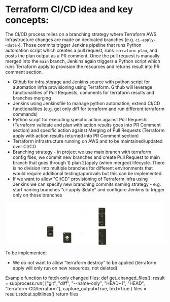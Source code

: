 # Terraform CI/CD idea and key concepts:

The CI/CD process relies on a branching strategy where Terraform AWS Infrastructure changes are made on dedicated branches (e.g. `ci-apply-<date>`). Those commits trigger Jenkins pipeline that runs Python automation script which creates a pull request, runs `terraform plan`, and posts the plan output as a PR comment. Once the pull request is manually merged into the `main` branch, Jenkins again triggers a Python script which runs Terraform apply to provision the resources and returns result into PR comment section.


- Github for infra storage and Jenkins source with python script for automation infra provisioning using Terraform. Github will leverage functionalities of Pull Requests, comments for terraform results and branches merging
- Jenkins using Jenkinsfile to manage python automation, extend CI/CD functionalities (e.g. get only diff for terraform and run different terraform commands)
- Python script for executing specific action against Pull Requests (Terraform validate and plan with action results goes into PR Comment section) and specific action against Merging of Pull Requests (Terraform apply with action results returned into PR Comment section)
- Terraform infrastructure running on AWS and to be maintained/updated over CI/CD
- Branching strategy - in project we use main branch with terraform config files, we commit new branches and create Pull Request to main branch that goes through 1) plan 2)apply (when merged) lifecycle. There is no division into multiple branches for different environments that would require additional testing/approvals but this can be implemented.
- If we want to allow "CI/CD" provisioning of Terraform infra using Jenkins we can specify new branching commits naming strategy - e.g. start naming branches "ci-apply-$date" and configure Jenkins to trigger only on those branches 



![Terraform CD](terraformCD.png)



To be implemented:
- We do not want to allow "terraform destroy" to be applied (terraform apply will only run on new resources, not deleted)

Example function to fetch only changed files:
def get_changed_files():
    result = subprocess.run(
        ["git", "diff", "--name-only", "HEAD~1", "HEAD", "terraform-CD/terraform"],
        capture_output=True, text=True
    )
    files = result.stdout.splitlines()
    return files
